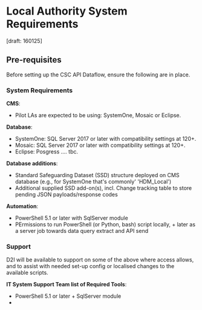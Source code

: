 # Local Authority System Requirements
[draft: 160125]

## Pre-requisites
Before setting up the CSC API Dataflow, ensure the following are in place.


### System Requirements

**CMS**:
- Pilot LAs are expected to be using: SystemOne, Mosaic or Eclipse.

**Database**:
- SystemOne: SQL Server 2017 or later with compatibility settings at 120+.
- Mosaic: SQL Server 2017 or later with compatibility settings at 120+.
- Eclipse: Posgress .... tbc.


**Database additions**:
- Standard Safeguarding Dataset (SSD) structure deployed on CMS database (e.g., for SystemOne that's commonly' 'HDM_Local')
- Additional supplied SSD add-on(s), incl. Change tracking table to store pending JSON payloads/response codes

**Automation**:
- PowerShell 5.1 or later with SqlServer module
- PErmissions to run PowerShell (or Python, bash) script locally, + later as a server job towards data query extract and API send


### Support
D2I will be available to support on some of the above where access allows, and to assist with needed set-up config or localised changes to the available scripts.  


**IT System Support Team list of Required Tools**:
- PowerShell 5.1 or later + SqlServer module
- 